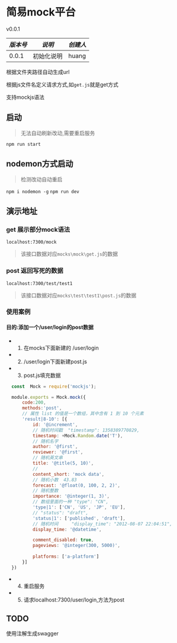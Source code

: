 # 简易mock平台

v0.0.1

| *版本号* | *说明* | *创建人* |
| -------- | -------- | ------ |
| 0.0.1    | 初始化说明 | huang |

根据文件夹路径自动生成url

根据js文件名定义请求方式,如`get.js`就是get方式

支持mockjs语法



## 启动


> 无法自动刷新改动,需要重启服务

`npm run start`


## nodemon方式启动

> 检测改动自动重启

`npm i nodemon -g`
`npm run dev`



## 演示地址

### get    展示部分mock语法


`localhost:7300/mock`


> 该接口数据对应`mocks\mock\get.js`的数据


### post    返回写死的数据

`localhost:7300/test/test1`

> 该接口数据对应`mocks\test\test1\post.js`的数据

### 使用案例

#### 目的:添加一个/user/login的post数据

 - 1. 在mocks下面新建的 /user/login
 - 2. /user/login下面新建post.js
 - 3. post.js填充数据
  

  ```javascript
    const  Mock = require('mockjs');

    module.exports = Mock.mock({
        code:200,
        methods:'post',
        // 属性 list 的值是一个数组，其中含有 1 到 10 个元素
        'result|8-10': [{
            id: '@increment',
            // 随机时间戳  "timestamp": 1358389770829,
            timestamp: +Mock.Random.date('T'),
            // 随机名字
            author: '@first',
            reviewer: '@first',
            // 随机英文串
            title: '@title(5, 10)',
            // 
            content_short: 'mock data',
            // 随机小数  43.83
            forecast: '@float(0, 100, 2, 2)',
            // 随机整数
            importance: '@integer(1, 3)',
            // 数组里面的一种 "type": "CN",
            'type|1': ['CN', 'US', 'JP', 'EU'],
            // "status": "draft",
            'status|1': ['published', 'draft'],
            // 随机时间     "display_time": "2012-08-07 22:04:51",
            display_time: '@datetime',

            comment_disabled: true,
            pageviews: '@integer(300, 5000)',
            
            platforms: ['a-platform']
        }]
    })
  ```



   - 4. 重启服务
   - 5. 请求localhost:7300/user/login,方法为post

## TODO

使用注解生成swagger
